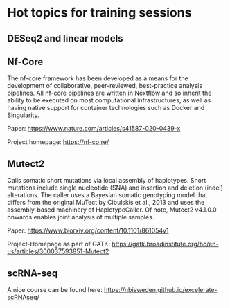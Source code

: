 # Hot topics for training sessions

## DESeq2 and linear models

## Nf-Core

The nf-core framework has been developed as a means for the development of collaborative, peer-reviewed, best-practice analysis pipelines. All nf-core pipelines are written in Nextflow and so inherit the ability to be executed on most computational infrastructures, as well as having native support for container technologies such as Docker and Singularity.

Paper: https://www.nature.com/articles/s41587-020-0439-x

Project homepage: https://nf-co.re/


## Mutect2

Calls somatic short mutations via local assembly of haplotypes. Short mutations include single nucleotide (SNA) and insertion and deletion (indel) alterations. The caller uses a Bayesian somatic genotyping model that differs from the original MuTect by Cibulskis et al., 2013 and uses the assembly-based machinery of HaplotypeCaller. Of note, Mutect2 v4.1.0.0 onwards enables joint analysis of multiple samples.

Paper: https://www.biorxiv.org/content/10.1101/861054v1

Project-Homepage as part of GATK: https://gatk.broadinstitute.org/hc/en-us/articles/360037593851-Mutect2


## scRNA-seq

A nice course can be found here: https://nbisweden.github.io/excelerate-scRNAseq/
